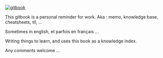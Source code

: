 [![gitbook](https://cdn.rawgit.com/aleen42/badges/master/src/gitbook_1.svg)](https://marcloupias.gitbooks.io/memo-dev/content/)

This gitbook is a personal reminder for work. Aka : memo, knowledge base, cheatsheets, til, ... 

Sometimes in english, et parfois en français ...

Writing things to learn, and uses this book as a knowledge index.

Any comments welcome ...
